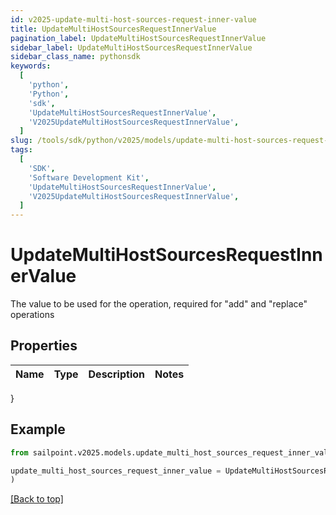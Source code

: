 ```yaml
---
id: v2025-update-multi-host-sources-request-inner-value
title: UpdateMultiHostSourcesRequestInnerValue
pagination_label: UpdateMultiHostSourcesRequestInnerValue
sidebar_label: UpdateMultiHostSourcesRequestInnerValue
sidebar_class_name: pythonsdk
keywords:
  [
    'python',
    'Python',
    'sdk',
    'UpdateMultiHostSourcesRequestInnerValue',
    'V2025UpdateMultiHostSourcesRequestInnerValue',
  ]
slug: /tools/sdk/python/v2025/models/update-multi-host-sources-request-inner-value
tags:
  [
    'SDK',
    'Software Development Kit',
    'UpdateMultiHostSourcesRequestInnerValue',
    'V2025UpdateMultiHostSourcesRequestInnerValue',
  ]
---
```


# UpdateMultiHostSourcesRequestInnerValue

The value to be used for the operation, required for \"add\" and \"replace\" operations

## Properties

| Name | Type | Description | Notes |
| ---- | ---- | ----------- | ----- |

}

## Example

```python
from sailpoint.v2025.models.update_multi_host_sources_request_inner_value import UpdateMultiHostSourcesRequestInnerValue

update_multi_host_sources_request_inner_value = UpdateMultiHostSourcesRequestInnerValue(
)

```

[[Back to top]](#)
